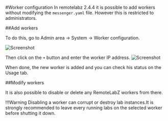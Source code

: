 #Worker configuration
In remotelabz 2.4.4 it is possible to add workers without modifying the `messenger.yaml` file.
However this is restricted to administrators.

##Add workers

To do this, go to Admin area -> System -> Worker configuration.

![Screenshot](/images/workers/Worker-summary.png)

Then click on the `+` button and enter the worker IP address.
![Screenshot](/images/workers/Worker_add.png)

When done, the new worker is added and you can check his status on the Usage tab.

##Modify workers

It is also possible to disable or delete any RemoteLabZ workers from there.

!!!Warning
    Disabling a worker can corrupt or destroy lab instances.It is strongly recommended to leave every running labs on the selected worker before shutting it down.
 






